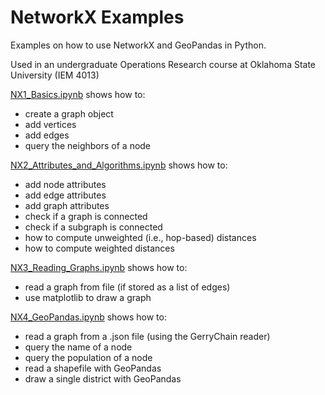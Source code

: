 # NetworkX Examples
Examples on how to use NetworkX and GeoPandas in Python.

Used in an undergraduate Operations Research course at Oklahoma State University (IEM 4013)

[NX1_Basics.ipynb](https://github.com/AustinLBuchanan/NetworkX-Examples/blob/main/NX1_Basics.ipynb) shows how to:
  - create a graph object
  - add vertices
  - add edges
  - query the neighbors of a node
  
[NX2_Attributes_and_Algorithms.ipynb](https://github.com/AustinLBuchanan/NetworkX-Examples/blob/main/NX2_Attributes_and_Algorithms.ipynb) shows how to:
  - add node attributes
  - add edge attributes
  - add graph attributes
  - check if a graph is connected
  - check if a subgraph is connected
  - how to compute unweighted (i.e., hop-based) distances
  - how to compute weighted distances
  
[NX3_Reading_Graphs.ipynb](https://github.com/AustinLBuchanan/NetworkX-Examples/blob/main/NX3_Reading_Graphs.ipynb) shows how to:
  - read a graph from file (if stored as a list of edges)
  - use matplotlib to draw a graph
  
[NX4_GeoPandas.ipynb](https://github.com/AustinLBuchanan/NetworkX-Examples/blob/main/NX4_GeoPandas.ipynb) shows how to:
  - read a graph from a .json file (using the GerryChain reader)
  - query the name of a node
  - query the population of a node
  - read a shapefile with GeoPandas
  - draw a single district with GeoPandas
